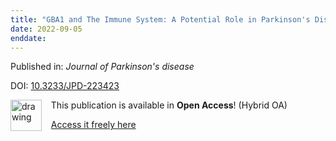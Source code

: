 ```yaml
---
title: "GBA1 and The Immune System: A Potential Role in Parkinson's Disease?"
date: 2022-09-05
enddate:
---
```


Published in: *Journal of Parkinson's disease*

DOI: [10.3233/JPD-223423](https://doi.org/10.3233/JPD-223423)

<img src="https://upload.wikimedia.org/wikipedia/commons/thumb/7/77/Open_Access_logo_PLoS_transparent.svg/800px-Open_Access_logo_PLoS_transparent.svg.png" alt="drawing" width="50" align="left"/> &nbsp;&nbsp;&nbsp;This publication is available in **Open Access**! (Hybrid OA)

&nbsp;&nbsp;&nbsp;<a href="https://content.iospress.com:443/download/journal-of-parkinsons-disease/jpd223423?id=journal-of-parkinsons-disease%2Fjpd223423">Access it freely here</a>

